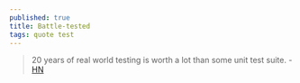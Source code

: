 ```yaml
---
published: true
title: Battle-tested
tags: quote test
---
```

> 20 years of real world testing is worth a lot than some unit test suite. - [HN](https://news.ycombinator.com/item?id=23244484)
